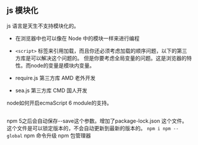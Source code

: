 ## js 模块化
js 语言是天生不支持模块化的。

+ 在浏览器中也可以像在 Node 中的模块一样来进行编程
* `<script>` 标签来引用加载，而且你还必须考虑加载的顺序问题，以下的第三方库是可以解决这个问题的。
但是你要考虑全局变量的问题。这是浏览器的特性。而node的变量是模块内变量。

* require.js 第三方库 AMD   老外开发
* sea.js     第三方库 CMD   国人开发

node如何开启ecmaScript 6 module的支持。

## 
npm 5之后会自动保存--save这个参数。增加了package-lock.json 这个文件。这个文件是可以锁定版本的，不会自动更新到最新的版本的。
`npm i npm --global`
npm 命令升级 npm 包管理器


